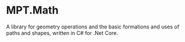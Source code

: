 # MPT.Math
A library for geometry operations and the basic formations and uses of paths and shapes, written in C# for .Net Core.